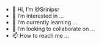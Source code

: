 - 👋 Hi, I’m @Srinipsr
- 👀 I’m interested in ...
- 🌱 I’m currently learning ...
- 💞️ I’m looking to collaborate on ...
- 📫 How to reach me ...

<!---
Srinipsr/Srinipsr is a ✨ special ✨ repository because its `README.md` (this file) appears on your GitHub profile.
You can click the Preview link to take a look at your changes.
--->
